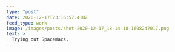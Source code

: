 ```yaml
---
type: "post"
date: 2020-12-17T23:16:57.418Z
feed_type: work
image: /images/posts/shot-2020-12-17_18-14-18-1608247017.png
text: >
  Trying out Spacemacs.
---
```

